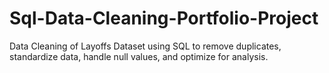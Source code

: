 # Sql-Data-Cleaning-Portfolio-Project
Data Cleaning of Layoffs Dataset using SQL to remove duplicates, standardize data, handle null values, and optimize for analysis.
